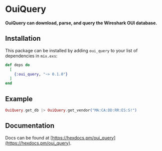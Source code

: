 # OuiQuery

**OuiQuery can download, parse, and query the Wireshark OUI database.**

## Installation

This package can be installed by adding `oui_query` to your list of dependencies
in `mix.exs`:

```elixir
def deps do
  [
    {:oui_query, "~> 0.1.0"}
  ]
end
```

## Example

```elixir
OuiQuery.get_db |> OuiQuery.get_vendor("MA:CA:DD:RR:ES:S!")
```

## Documentation

Docs can be found at
[https://hexdocs.pm/oui_query](https://hexdocs.pm/oui_query).
